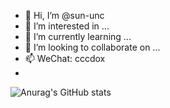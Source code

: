 - 👋 Hi, I’m @sun-unc
- 👀 I’m interested in ...
- 🌱 I’m currently learning ...
- 💞️ I’m looking to collaborate on ...
- 📫 WeChat: cccdox
- 
![Anurag's GitHub stats](https://github-readme-stats.vercel.app/api?username=anuraghazra&show_icons=true&theme=radical)
